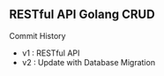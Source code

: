 ## RESTful API Golang CRUD

Commit History

- v1 : RESTful API
- v2 : Update with Database Migration
